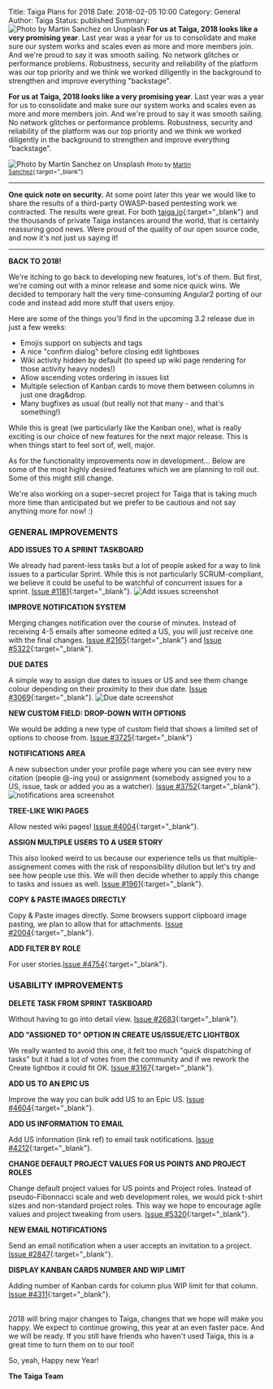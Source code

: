 Title: Taiga Plans for 2018
Date: 2018-02-05 10:00
Category: General
Author: Taiga
Status: published
Summary: ![Photo by Martin Sanchez on Unsplash]({filename}/images/2018-02-05_taiga_plans_2018/martin-sanchez-396165.jpg "Photo by Martin Sanchez on Unsplash") **For us at Taiga, 2018 looks like a very promising year**. Last year was a year for us to consolidate and make sure our system works and scales even as more and more members join. And we're proud to say it was smooth sailing. No network glitches or performance problems. Robustness, security and reliability of the platform was our top priority and we think we worked diligently in the background to strengthen and improve everything "backstage".

**For us at Taiga, 2018 looks like a very promising year**. Last year was a year for us to consolidate and make sure our system works and scales even as more and more members join. And we're proud to say it was smooth sailing. No network glitches or performance problems. Robustness, security and reliability of the platform was our top priority and we think we worked diligently in the background to strengthen and improve everything "backstage".

![Photo by Martin Sanchez on Unsplash]({filename}/images/2018-02-05_taiga_plans_2018/martin-sanchez-396165.jpg "Photo by Martin Sanchez on Unsplash")
<small>Photo by [Martin Sanchez](https://unsplash.com/photos/MD6E2Sv__iA?utm_source=unsplash&utm_medium=referral&utm_content=creditCopyText){:target="_blank"}</small>

--------------------------------------------------------------------------

**One quick note on security.** At some point later this year we would like to share the results of a third-party OWASP-based pentesting work we contracted. The results were great. For both [taiga.io](http://taiga.io/){:target="_blank"} and the thousands of private Taiga instances around the world, that is certainly reassuring good news. Were proud of the quality of our open source code, and now it's not just us saying it!

--------------------------------------------------------------------------

**BACK TO 2018!**

We're itching to go back to developing new features, lot's of them. But first, we're coming out with a minor release and  some nice quick wins. We decided to temporary halt the very time-consuming Angular2 porting of our code and instead add more stuff that users enjoy.

Here are some of the things you'll find in the upcoming 3.2 release due in just a few weeks:

 * Emojis support on subjects and tags
 * A nice "confirm dialog" before closing edit lightboxes
 * Wiki activity  hidden by default (to speed up wiki page rendering for those activity heavy nodes!)
 * Allow ascending votes ordering  in issues list
 * Multiple selection of Kanban cards to move  them between columns in just one drag&drop.
 * Many bugfixes as usual (but really not that many - and that's something!)

While this is great (we particularly like the Kanban one), what is really exciting is our choice of new features for the next major release. This is when things start to feel sort of, well, major.

As for the functionality improvements now in development... Below are some of the most highly desired features which we are planning to roll out. Some of this might still change.

We're also working on a super-secret project for Taiga that is taking much more time than anticipated but we prefer to be cautious and not say anything more for now! :)

### GENERAL IMPROVEMENTS

**ADD ISSUES TO A SPRINT TASKBOARD**

We already had parent-less tasks but a lot of people asked for a way to link issues to a particular Sprint. While this is not particularly SCRUM-compliant, we believe it could be useful to be watchful of concurrent issues for a sprint. [Issue #1181](https://tree.taiga.io/project/taiga/issue/1181){:target="_blank"}.
![Add issues screenshot]({filename}/images/2018-02-05_taiga_plans_2018/image1.png "Add issues screenshot")

**IMPROVE NOTIFICATION SYSTEM**

Merging changes notification over the course of minutes. Instead of receiving 4-5 emails after someone edited a US, you will just receive one with the final changes. [Issue #2165](https://tree.taiga.io/project/taiga/issue/2165){:target="_blank"} and [Issue #5322](https://tree.taiga.io/project/taiga/issue/5322){:target="_blank"}.

**DUE DATES**

A simple way to assign due dates to issues or US and see them change colour depending on their proximity to their due date. [Issue #3069](https://tree.taiga.io/project/taiga/issue/3069){:target="_blank"}.
![Due date screenshot]({filename}/images/2018-02-05_taiga_plans_2018/image2.png "Due date screenshot")

**NEW CUSTOM FIELD: DROP-DOWN WITH OPTIONS**

We would be adding a new type of custom field that shows a limited set of options to choose from.
[Issue #3725](https://tree.taiga.io/project/taiga/issue/3725){:target="_blank"}

**NOTIFICATIONS AREA**

A new subsection under your profile page where you can see every new citation (people @-ing you) or assignment (somebody assigned you to a US, issue, task or added you as a watcher). [Issue #3752](https://tree.taiga.io/project/taiga/issue/3752){:target="_blank"}.
![notifications area screenshot]({filename}/images/2018-02-05_taiga_plans_2018/image3.png "notifications area screenshot")

**TREE-LIKE WIKI PAGES**

Allow nested wiki pages! [Issue #4004](https://tree.taiga.io/project/taiga/issue/4004){:target="_blank"}.

**ASSIGN MULTIPLE USERS TO A USER STORY**

This also looked weird to us because our experience tells us that multiple-assignement comes with the risk of responsibility dilution but let's try and see how people use this. We will then decide whether to apply this change to tasks and issues as well. [Issue #1961](https://tree.taiga.io/project/taiga/issue/1961){:target="_blank"}.

**COPY & PASTE IMAGES DIRECTLY**

Copy & Paste images directly. Some browsers support clipboard image pasting, we plan to allow that for attachments.
[Issue #2004](https://tree.taiga.io/project/taiga/issue/2004){:target="_blank"}.

**ADD FILTER BY ROLE**

For user stories.[Issue #4754](https://tree.taiga.io/project/taiga/issue/4754){:target="_blank"}.

### USABILITY IMPROVEMENTS

**DELETE TASK FROM SPRINT TASKBOARD**

Without having to go into detail view. [Issue #2683](https://tree.taiga.io/project/taiga/issue/2683){:target="_blank"}.

**ADD "ASSIGNED TO" OPTION IN CREATE US/ISSUE/ETC LIGHTBOX**

We really wanted to avoid this one, it felt too much "quick dispatching of tasks" but it had a lot of votes from the community and if we rework the Create lightbox it could fit OK. [Issue #3167](https://tree.taiga.io/project/taiga/issue/3167){:target="_blank"}.

**ADD US TO AN EPIC US**

Improve the way you can bulk add US to an Epic US. [Issue #4604](https://tree.taiga.io/project/taiga/issue/4604){:target="_blank"}.

**ADD US INFORMATION TO EMAIL**

Add US information (link ref) to email task notifications. [Issue #4212](https://tree.taiga.io/project/taiga/issue/4212){:target="_blank"}.

**CHANGE DEFAULT PROJECT VALUES FOR US POINTS AND PROJECT ROLES**

Change default project values for US points and Project roles. Instead of pseudo-Fibonnacci scale and web development roles, we would pick t-shirt sizes and non-standard project roles. This way we hope to encourage agile values and project tweaking from users. [Issue #5320](https://tree.taiga.io/project/taiga/issue/5320){:target="_blank"}.

**NEW EMAIL NOTIFICATIONS**

Send an email notification when a user accepts an invitation to a project. [Issue #2847](https://tree.taiga.io/project/taiga/issue/2847){:target="_blank"}.

**DISPLAY KANBAN CARDS NUMBER AND WIP LIMIT**

Adding number of Kanban cards for column plus WIP limit for that column. [Issue #4311](https://tree.taiga.io/project/taiga/issue/4311){:target="_blank"}.

<br />
2018 will bring major changes to Taiga, changes that we hope will make you happy. We expect to continue growing, this year at an even faster pace. And we will be ready. If you still have friends who haven't used Taiga, this is a great time to turn them on to our tool!

So, yeah, Happy new Year!

**The Taiga Team**

